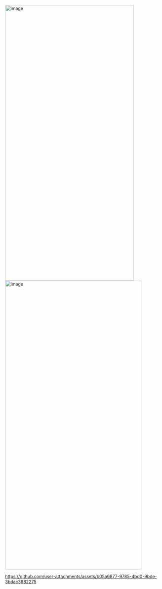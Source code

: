 <img width="416" height="888" alt="image" src="https://github.com/user-attachments/assets/1df555c2-9013-4e2c-962a-a9001901c93f" />
<img width="441" height="930" alt="image" src="https://github.com/user-attachments/assets/079c7fb4-e956-4a41-a20c-9d252d327dfe" />


https://github.com/user-attachments/assets/b05a6877-9785-4bd0-9bde-3bdac3882275

